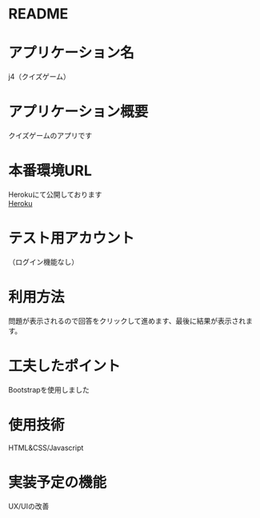 # README
# アプリケーション名
j4（クイズゲーム）
# アプリケーション概要
クイズゲームのアプリです
# 本番環境URL
Herokuにて公開しております<br>
[Heroku]()
# テスト用アカウント
（ログイン機能なし）
# 利用方法
問題が表示されるので回答をクリックして進めます、最後に結果が表示されます。
# 工夫したポイント
Bootstrapを使用しました
# 使用技術
HTML&CSS/Javascript
# 実装予定の機能
UX/UIの改善
